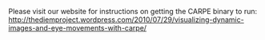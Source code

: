 Please visit our website for instructions on getting the CARPE binary to run: http://thediemproject.wordpress.com/2010/07/29/visualizing-dynamic-images-and-eye-movements-with-carpe/
